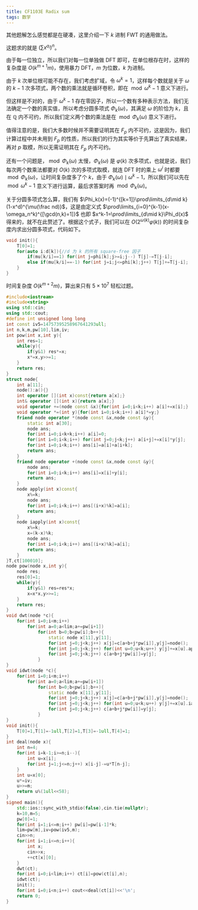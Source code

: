 ```yaml
---
title: CF1103E Radix sum
tags: 数学
---
```


其他题解怎么感觉都是在硬凑，这里介绍一下 $k$ 进制 FWT 的通用做法。

这题求的就是 $(\sum x^{a_i})^n$。

由于每一位独立，所以我们对每一位单独做 DFT 即可，在单位根存在时，这样的复杂度是 $O(k^{m+1}m)$，使用暴力 DFT，$m$ 为位数，$k$ 为进制。

由于 $k$ 次单位根可能不存在，我们考虑扩域，令 $\omega^k=1$，这样每个数就是关于 $\omega$ 的 $k-1$ 次多项式，两个数的乘法就是循环卷积，即在 $\bmod \omega^k-1$ 意义下进行。

但这样是不对的，由于 $\omega^k-1$ 存在零因子，所以一个数有多种表示方法，我们无法确定一个数的真实值，所以考虑分圆多项式 $\Phi_k(\omega)$，其满足 $\omega$ 的阶恰为 $k$，且在 $\mathbb Q$ 内不可约，所以我们定义两个数的乘法是在 $\bmod \Phi_k(\omega)$ 意义下进行。

值得注意的是，我们大多数时候并不需要证明其在 $F_p$ 内不可约，这是因为，我们计算过程中并未用到 $F_p$ 的性质，所以我们的行为其实等价于先算出了真实结果，再对 $p$ 取模，所以无需证明其在 $F_p$ 内不可约。

还有一个问题是，$\bmod \Phi_k(\omega)$ 太慢，$\Phi_k(\omega)$ 是 $\varphi(k)$ 次多项式，也就是说，我们每次两个数乘法都要对 $O(k)$ 次的多项式取模，就连 DFT 时的乘上 $\omega^i$ 时都要 $\bmod \Phi_k(\omega)$，让时间复杂度多了个 $k$，由于 $\Phi_k(\omega)\mid \omega^k-1$，所以我们可以先在 $\bmod \omega^k-1$ 意义下进行运算，最后求答案时再 $\bmod \Phi_k(\omega)$。

关于分圆多项式怎么算，我们有 $\Phi_k(x)=(-1)^{[k=1]}\prod\limits_{d\mid k}(1-x^d)^{\mu(\frac nd)}$，这是由定义式 $\prod\limits_{i=0}^{k-1}(x-\omega_n^k)^{[\gcd(n,k)=1]}$ 也即 $x^k-1=\prod\limits_{d\mid k}\Phi_d(x)$ 得来的，就不在此赘述了。根据这个式子，我们可以在 $O(2^{\omega(k)}\varphi(k))$ 的时间复杂度内求出分圆多项式，代码如下。

```cpp
void init(){
	T[0]=1;
	for(auto i:d[k]){//d 为 k 的所有 square-free 因子
		if(mu[k/i]==1) for(int j=phi[k];j>=i;j--) T[j]-=T[j-i];
		else if(mu[k/i]==-1) for(int j=i;j<=phi[k];j++) T[j]+=T[j-i];
	}
}
```

时间复杂度 $O(k^{m+2}m)$，算出来只有 $5\times 10^7$ 轻松过题。

```cpp
#include<iostream>
#include<string>
using std::cin;
using std::cout;
#define int unsigned long long
int const iv5=14757395258967641293ull;
int n,k,m,pw[10],lim,iv;
int pow(int x,int y){
	int res=1;
	while(y){
		if(y&1) res*=x;
		x*=x,y>>=1;
	}
	return res;
}
struct node{
	int a[11];
	node():a(){}
	int operator [](int x)const{return a[x];}
	int& operator [](int x){return a[x];} 
	void operator +=(node const &x){for(int i=0;i<k;i++) a[i]+=x[i];}
	void operator *=(int y){for(int i=0;i<k;i++) a[i]*=y;}
	friend node operator *(node const &x,node const &y){
		static int a[30];
		node ans;
		for(int i=0;i<k+k;i++) a[i]=0;
		for(int i=0;i<k;i++) for(int j=0;j<k;j++) a[i+j]+=x[i]*y[j];
		for(int i=0;i<k;i++) ans[i]=a[i]+a[i+k];
		return ans;
	}
	friend node operator +(node const &x,node const &y){
		node ans;
		for(int i=0;i<k;i++) ans[i]=x[i]+y[i];
		return ans;
	}
	node apply(int x)const{
		x%=k;
		node ans;
		for(int i=0;i<k;i++) ans[(i+x)%k]=a[i];
		return ans;
	}
	node iapply(int x)const{
		x%=k;
		x=(k-x)%k;
		node ans;
		for(int i=0;i<k;i++) ans[(i+x)%k]=a[i];
		return ans;
	}
}T,ct[100010];
node pow(node x,int y){
	node res;
	res[0]=1;
	while(y){
		if(y&1) res=res*x;
		x=x*x,y>>=1;
	}
	return res;
}
void dwt(node *c){
	for(int i=0;i<m;i++)
		for(int a=0;a<lim;a+=pw[i+1])
			for(int b=0;b<pw[i];b++){
				static node x[11],y[11];
				for(int j=0;j<k;j++) x[j]=c[a+b+j*pw[i]],y[j]=node();
				for(int j=0;j<k;j++) for(int u=0;u<k;u++) y[j]+=x[u].apply(j*u);
				for(int j=0;j<k;j++) c[a+b+j*pw[i]]=y[j];
			}
}
void idwt(node *c){
	for(int i=0;i<m;i++)
		for(int a=0;a<lim;a+=pw[i+1])
			for(int b=0;b<pw[i];b++){
				static node x[11],y[11];
				for(int j=0;j<k;j++) x[j]=c[a+b+j*pw[i]],y[j]=node();
				for(int j=0;j<k;j++) for(int u=0;u<k;u++) y[j]+=x[u].iapply(j*u);
				for(int j=0;j<k;j++) c[a+b+j*pw[i]]=y[j];
			}
}
void init(){
	T[0]=1,T[1]=-1ull,T[2]=1,T[3]=-1ull,T[4]=1;
}
int deal(node x){
	int n=4;
	for(int i=k-1;i>=n;i--){
		int u=x[i];
		for(int j=1;j<=n;j++) x[i-j]-=u*T[n-j];
	}
	int u=x[0];
	u*=iv;
	u>>=m;
	return u%(1ull<<58);
}
signed main(){
	std::ios::sync_with_stdio(false),cin.tie(nullptr);
	k=10,m=5;
	pw[0]=1;
	for(int i=1;i<=m;i++) pw[i]=pw[i-1]*k;
	lim=pw[m],iv=pow(iv5,m);
	cin>>n;
	for(int i=1;i<=n;i++){
		int x;
		cin>>x;
		++ct[x][0];
	}
	dwt(ct);
	for(int i=0;i<lim;i++) ct[i]=pow(ct[i],n);
	idwt(ct);
	init();
	for(int i=0;i<n;i++) cout<<deal(ct[i])<<'\n';
	return 0;
}
```

